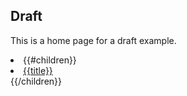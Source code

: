 ## Draft

This is a home page for a draft example.

<li>
{{#children}}
<li><a href="{{href}}">{{title}}</a></li>
{{/children}}
</li>
